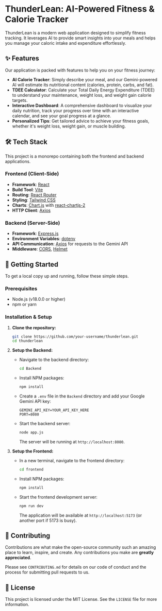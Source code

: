 # ThunderLean: AI-Powered Fitness & Calorie Tracker

ThunderLean is a modern web application designed to simplify fitness tracking. It leverages AI to provide smart insights into your meals and helps you manage your caloric intake and expenditure effortlessly.

## ✨ Features

Our application is packed with features to help you on your fitness journey:

* **AI Calorie Tracker**: Simply describe your meal, and our Gemini-powered AI will estimate its nutritional content (calories, protein, carbs, and fat).
* **TDEE Calculator**: Calculate your Total Daily Energy Expenditure (TDEE) to understand your maintenance, weight loss, and weight gain calorie targets.
* **Interactive Dashboard**: A comprehensive dashboard to visualize your daily nutrition, track your progress over time with an interactive calendar, and see your goal progress at a glance.
* **Personalized Tips**: Get tailored advice to achieve your fitness goals, whether it's weight loss, weight gain, or muscle building.

## 🛠️ Tech Stack

This project is a monorepo containing both the frontend and backend applications.

### Frontend (Client-Side)

* **Framework**: [React](https://reactjs.org/)
* **Build Tool**: [Vite](https://vitejs.dev/)
* **Routing**: [React Router](https://reactrouter.com/)
* **Styling**: [Tailwind CSS](https://tailwindcss.com/)
* **Charts**: [Chart.js](https://www.chartjs.org/) with [react-chartjs-2](https://react-chartjs-2.js.org/)
* **HTTP Client**: [Axios](https://axios-http.com/)

### Backend (Server-Side)

* **Framework**: [Express.js](https://expressjs.com/)
* **Environment Variables**: [dotenv](https://www.npmjs.com/package/dotenv)
* **API Communication**: [Axios](https://axios-http.com/) for requests to the Gemini API
* **Middleware**: [CORS](https://www.npmjs.com/package/cors), [Helmet](https://helmetjs.github.io/)

## 🚀 Getting Started

To get a local copy up and running, follow these simple steps.

### Prerequisites

* Node.js (v18.0.0 or higher)
* npm or yarn

### Installation & Setup

1.  **Clone the repository:**
    ```sh
    git clone https://github.com/your-username/thunderlean.git
    cd thunderlean
    ```

2.  **Setup the Backend:**
    * Navigate to the backend directory:
        ```sh
        cd Backend
        ```
    * Install NPM packages:
        ```sh
        npm install
        ```
    * Create a `.env` file in the `Backend` directory and add your Google Gemini API key:
        ```
        GEMINI_API_KEY=YOUR_API_KEY_HERE
        PORT=8080
        ```
    * Start the backend server:
        ```sh
        node app.js
        ```
        The server will be running at `http://localhost:8080`.

3.  **Setup the Frontend:**
    * In a new terminal, navigate to the frontend directory:
        ```sh
        cd frontend
        ```
    * Install NPM packages:
        ```sh
        npm install
        ```
    * Start the frontend development server:
        ```sh
        npm run dev
        ```
        The application will be available at `http://localhost:5173` (or another port if 5173 is busy).

## 🤝 Contributing

Contributions are what make the open-source community such an amazing place to learn, inspire, and create. Any contributions you make are **greatly appreciated**.

Please see `CONTRIBUTING.md` for details on our code of conduct and the process for submitting pull requests to us.

## 📄 License

This project is licensed under the MIT License. See the `LICENSE` file for more information.
